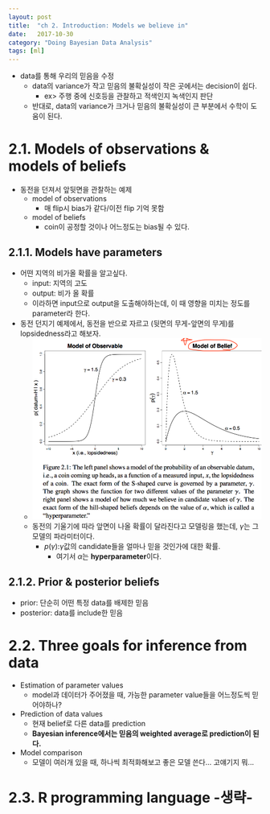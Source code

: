 ```yaml
---
layout: post
title:  "ch 2. Introduction: Models we believe in"
date:   2017-10-30 
category: "Doing Bayesian Data Analysis"
tags: [ml]
---
```

* data를 통해 우리의 믿음을 수정
  * data의 variance가 작고 믿음의 불확실성이 작은 곳에서는 decision이 쉽다.
    * ex> 주행 중에 신호등을 관찰하고 적색인지 녹색인지 판단
  * 반대로, data의 variance가 크거나 믿음의 불확실성이 큰 부분에서 수학이 도움이 된다.

# 2.1. Models of observations & models of beliefs
* 동전을 던져서 앞뒷면을 관찰하는 예제
  * model of observations
    * 매 flip시 bias가 같다/이전 flip 기억 못함
  * model of beliefs
    * coin이 공정할 것이나 어느정도는 bias될 수 있다.

## 2.1.1. Models have parameters

* 어떤 지역의 비가올 확률을 알고싶다.
  * input: 지역의 고도
  * output: 비가 올 확률
  * 이라하면 input으로 output을 도출해야하는데, 이 때 영향을 미치는 정도를 parameter라 한다. 
* 동전 던지기 예제에서, 동전을 반으로 자르고 (뒷면의 무게-앞면의 무게)를 lopsidedness라고 해보자.
  * ![2.png](/resources/6E351503A2BF47A8E49EBCBF10E18FF9.png)
  * 동전의 기울기에 따라 앞면이 나올 확률이 달라진다고 모델링을 했는데, $\gamma$는 그 모델의 파라미터이다.
    * $p(\gamma)$:$\gamma$값의 candidate들을 얼마나 믿을 것인가에 대한 확률.
      * 여기서 $\alpha$는 **hyperparameter**이다.
      
## 2.1.2. Prior & posterior beliefs
* prior: 단순히 어떤 특정 data를 배제한 믿음
* posterior: data를 include한 믿음

# 2.2. Three goals for inference from data
* Estimation of parameter values
  * model과 데이터가 주어졌을 때, 가능한 parameter value들을 어느정도씩 믿어야하나?
* Prediction of data values
  * 현재 belief로 다른 data를 prediction
  * **Bayesian inference에서는 믿음의 weighted average로 prediction이 된다.**
* Model comparison
  * 모델이 여러개 있을 때, 하나씩 최적화해보고 좋은 모델 쓴다... 고얘기지 뭐...
  
# 2.3. R programming language -생략- 